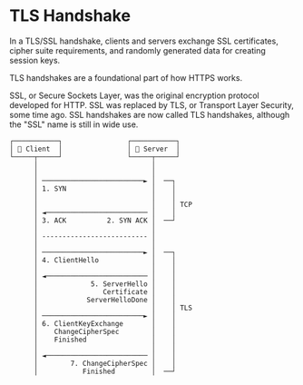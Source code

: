 # TLS Handshake
In a TLS/SSL handshake, clients and servers exchange SSL certificates, cipher suite requirements, and randomly generated data for creating session keys.

TLS handshakes are a foundational part of how HTTPS works.

SSL, or Secure Sockets Layer, was the original encryption protocol developed for HTTP. SSL was replaced by TLS, or Transport Layer Security, some time ago. SSL handshakes are now called TLS handshakes, although the "SSL" name is still in wide use.

```
┌───────────┐                ┌───────────┐
│  Client  │                │  Server  │
└─────┬─────┘                └─────┬─────┘
      │                            │
      │                            │ 
      │ ─────────────────────────► │  ──┐
      │ 1. SYN                     │    │
      │                            │    │
      │                            │    │ TCP
      │ ◄───────────────────────── │    │
      │ 3. ACK          2. SYN ACK │  ──┘
      │                            │
      │ -------------------------- │
      │                            │
      │ ─────────────────────────► │  ──┐
      │ 4. ClientHello             │    │
      │                            │    │
      │ ◄───────────────────────── │    │
      │             5. ServerHello │    │
      │                Certificate │    │
      │            ServerHelloDone │    │
      │                            │    │ TLS
      │ ─────────────────────────► │    │
      │ 6. ClientKeyExchange       │    │
      │    ChangeCipherSpec        │    │
      │    Finished                │    │
      │                            │    │
      │ ◄───────────────────────── │    │
      │        7. ChangeCipherSpec │    │
      │           Finished         │  ──┘

```